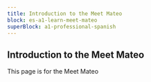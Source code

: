 ```yaml
---
title: Introduction to the Meet Mateo
block: es-a1-learn-meet-mateo
superBlock: a1-professional-spanish
---
```


## Introduction to the Meet Mateo

This page is for the Meet Mateo
